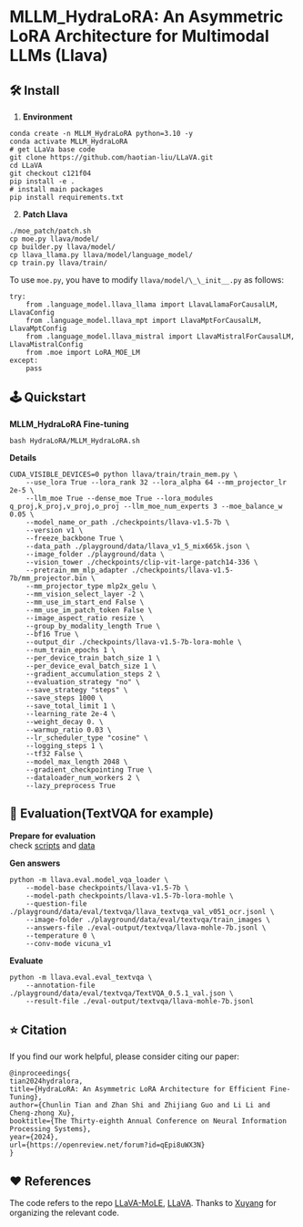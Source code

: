 # MLLM_HydraLoRA: An Asymmetric LoRA Architecture for Multimodal LLMs (Llava)


## 🛠️ Install

1. **Environment**

```
conda create -n MLLM_HydraLoRA python=3.10 -y
conda activate MLLM_HydraLoRA
# get LLaVa base code
git clone https://github.com/haotian-liu/LLaVA.git
cd LLaVA
git checkout c121f04
pip install -e .
# install main packages
pip install requirements.txt
```

2. **Patch Llava**

```
./moe_patch/patch.sh
cp moe.py llava/model/
cp builder.py llava/model/
cp llava_llama.py llava/model/language_model/
cp train.py llava/train/
```
  
To  use `moe.py`, you have to modify `llava/model/\_\_init__.py` as follows:
```
try:
    from .language_model.llava_llama import LlavaLlamaForCausalLM, LlavaConfig
    from .language_model.llava_mpt import LlavaMptForCausalLM, LlavaMptConfig
    from .language_model.llava_mistral import LlavaMistralForCausalLM, LlavaMistralConfig
    from .moe import LoRA_MOE_LM
except:
    pass

```

## 🕹️ Quickstart

**MLLM_HydraLoRA Fine-tuning**

```
bash HydraLoRA/MLLM_HydraLoRA.sh
```

**Details**
```
CUDA_VISIBLE_DEVICES=0 python llava/train/train_mem.py \
    --use_lora True --lora_rank 32 --lora_alpha 64 --mm_projector_lr 2e-5 \
    --llm_moe True --dense_moe True --lora_modules q_proj,k_proj,v_proj,o_proj --llm_moe_num_experts 3 --moe_balance_w 0.05 \
    --model_name_or_path ./checkpoints/llava-v1.5-7b \
    --version v1 \
    --freeze_backbone True \
    --data_path ./playground/data/llava_v1_5_mix665k.json \
    --image_folder ./playground/data \
    --vision_tower ./checkpoints/clip-vit-large-patch14-336 \
    --pretrain_mm_mlp_adapter ./checkpoints/llava-v1.5-7b/mm_projector.bin \
    --mm_projector_type mlp2x_gelu \
    --mm_vision_select_layer -2 \
    --mm_use_im_start_end False \
    --mm_use_im_patch_token False \
    --image_aspect_ratio resize \
    --group_by_modality_length True \
    --bf16 True \
    --output_dir ./checkpoints/llava-v1.5-7b-lora-mohle \
    --num_train_epochs 1 \
    --per_device_train_batch_size 1 \
    --per_device_eval_batch_size 1 \
    --gradient_accumulation_steps 2 \
    --evaluation_strategy "no" \
    --save_strategy "steps" \
    --save_steps 1000 \
    --save_total_limit 1 \
    --learning_rate 2e-4 \
    --weight_decay 0. \
    --warmup_ratio 0.03 \
    --lr_scheduler_type "cosine" \
    --logging_steps 1 \
    --tf32 False \
    --model_max_length 2048 \
    --gradient_checkpointing True \
    --dataloader_num_workers 2 \
    --lazy_preprocess True

```
## 🌋 Evaluation(TextVQA for example)

**Prepare for evaluation**  
check [scripts](https://github.com/haotian-liu/LLaVA/blob/main/docs/Evaluation.md#scripts) and [data](https://github.com/haotian-liu/LLaVA/blob/main/docs/Evaluation.md#textvqa)

**Gen answers**
```
python -m llava.eval.model_vqa_loader \
    --model-base checkpoints/llava-v1.5-7b \
    --model-path checkpoints/llava-v1.5-7b-lora-mohle \
    --question-file ./playground/data/eval/textvqa/llava_textvqa_val_v051_ocr.jsonl \
    --image-folder ./playground/data/eval/textvqa/train_images \
    --answers-file ./eval-output/textvqa/llava-mohle-7b.jsonl \
    --temperature 0 \
    --conv-mode vicuna_v1

```
**Evaluate**
```
python -m llava.eval.eval_textvqa \
    --annotation-file ./playground/data/eval/textvqa/TextVQA_0.5.1_val.json \
    --result-file ./eval-output/textvqa/llava-mohle-7b.jsonl

```
## ⭐ Citation

If you find our work helpful, please consider citing our paper:

```
@inproceedings{
tian2024hydralora,
title={HydraLoRA: An Asymmetric LoRA Architecture for Efficient Fine-Tuning},
author={Chunlin Tian and Zhan Shi and Zhijiang Guo and Li Li and Cheng-zhong Xu},
booktitle={The Thirty-eighth Annual Conference on Neural Information Processing Systems},
year={2024},
url={https://openreview.net/forum?id=qEpi8uWX3N}
}
```

## ❤️ References

The code refers to the repo [LLaVA-MoLE](https://github.com/forwchen/LLaVA-MoLE), [LLaVA](https://github.com/haotian-liu/LLaVA). Thanks to [Xuyang](https://github.com/coder23j) for organizing the relevant code.
